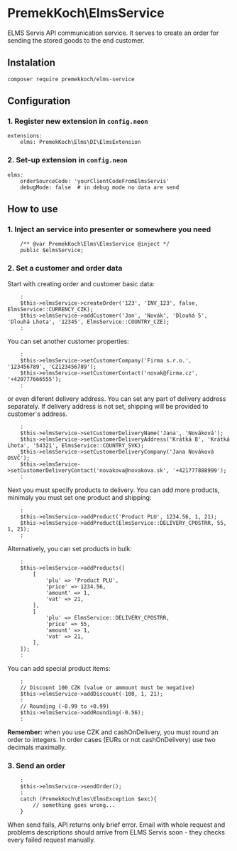 PremekKoch\ElmsService
=========================

ELMS Servis API communication service. It serves to create an order for sending the stored goods to the end customer.

Instalation
-----------

```
composer require premekkoch/elms-service
```

Configuration
-------------
### 1. Register new extension in `config.neon`
```
extensions:
	elms: PremekKoch\Elms\DI\ElmsExtension
```

### 2. Set-up extension in `config.neon`

```
elms:
	orderSourceCode: 'yourClientCodeFromElmsServis' 
	debugMode: false  # in debug mode no data are send
```

How to use
----------

### 1. Inject an service into presenter or somewhere you need

```
	/** @var PremekKoch\Elms\ElmsService @inject */
	public $elmsService;
```

### 2. Set a customer and order data

Start with creating order and customer basic data:

```
	:
	$this->elmsService->createOrder('123', 'INV_123', false, ElmsService::CURRENCY_CZK);
	$this->elmsService->addCustomer('Jan', 'Novák', 'Dlouhá 5', 'Dlouhá Lhota', '12345', ElmsService::COUNTRY_CZE);
	:
```

You can set another customer properties:
 
```
	:
	$this->elmsService->setCustomerCompany('Firma s.r.o.', '123456789', 'CZ123456789');
	$this->elmsService->setCustomerContact('novak@firma.cz', '+420777666555');
	:
```

or even diferent delivery address. You can set any part of delivery address separately. If delivery address is not set, shipping will be provided to customer`s address.

```
	:
	$this->elmsService->setCustomerDeliveryName('Jana', 'Nováková');
	$this->elmsService->setCustomerDeliveryAddress('Krátká 8', 'Krátká Lhota', '54321', ElmsService::COUNTRY_SVK);
	$this->elmsService->setCustomerDeliveryCompany('Jana Nováková OSVČ');
	$this->elmsService->setCustomerDeliveryContact('novakova@novakova.sk', '+421777888999');
	:
```


Next you must specify products to delivery. You can add more products, minimaly you must set one product and shipping:

```
	:
	$this->elmsService->addProduct('Product PLU', 1234.56, 1, 21);
	$this->elmsService->addProduct(ElmsService::DELIVERY_CPOSTRR, 55, 1, 21);
	:	
```

Alternatively, you can set products in bulk:
```
	:
	$this->elmsService->addProducts([
		[
			'plu' => 'Product PLU',
			'price' => 1234.56,
			'amount' => 1,
			'vat' => 21,
		],
		[
			'plu' => ElmsService::DELIVERY_CPOSTRR,
			'price' => 55,
			'amount' => 1,
			'vat' => 21,
		],
	]);
	:
```

You can add special product items:

```
	:
	// Discount 100 CZK (value or ammount must be negative)
	$this->elmsService->addDiscount(-100, 1, 21);
	:
	// Rounding (-0.99 to +0.99)
	$this->elmsService->addRounding(-0.56);
	:
```
**Remember:** when you use CZK and cashOnDelivery, you must round an order to integers. In order cases (EURs or not cashOnDelivery) use two decimals maximally. 


### 3. Send an order
```
	:
	$this->elmsService->sendOrder();
	:
	catch (PremekKoch\Elms\ElmsException $exc){
		// something goes wrong... 			
	}
```
When send fails, API returns only brief error. Email with whole request and problems descriptions should arrive from ELMS Servis soon - they checks every failed request manually.

